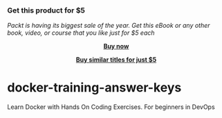 
### Get this product for $5

<i>Packt is having its biggest sale of the year. Get this eBook or any other book, video, or course that you like just for $5 each</i>


<b><p align='center'>[Buy now](https://packt.link/9781788991315)</p></b>


<b><p align='center'>[Buy similar titles for just $5](https://subscription.packtpub.com/search)</p></b>


# docker-training-answer-keys
Learn Docker with Hands On Coding Exercises. For beginners in DevOps
